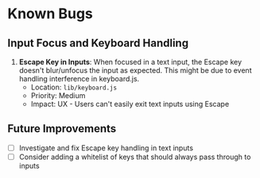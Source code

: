 # Known Bugs

## Input Focus and Keyboard Handling

1. **Escape Key in Inputs**: When focused in a text input, the Escape key doesn't blur/unfocus the input as expected. This might be due to event handling interference in keyboard.js.
   - Location: `lib/keyboard.js`
   - Priority: Medium
   - Impact: UX - Users can't easily exit text inputs using Escape

## Future Improvements

- [ ] Investigate and fix Escape key handling in text inputs
- [ ] Consider adding a whitelist of keys that should always pass through to inputs
